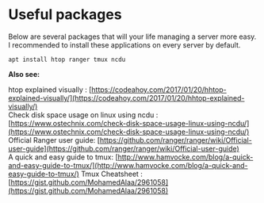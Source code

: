 # Useful packages

Below are several packages that will your life managing a server more easy. I recommended to install these applications on every server by default.

`apt install htop ranger tmux ncdu`  


**Also see:**

htop explained visually : [https://codeahoy.com/2017/01/20/hhtop-explained-visually/](https://codeahoy.com/2017/01/20/hhtop-explained-visually/)    
Check disk space usage on linux using ncdu : [https://www.ostechnix.com/check-disk-space-usage-linux-using-ncdu/](https://www.ostechnix.com/check-disk-space-usage-linux-using-ncdu/)     
Official Ranger user guide: [https://github.com/ranger/ranger/wiki/Official-user-guide](https://github.com/ranger/ranger/wiki/Official-user-guide)     
A quick and easy guide to tmux: [http://www.hamvocke.com/blog/a-quick-and-easy-guide-to-tmux/](http://www.hamvocke.com/blog/a-quick-and-easy-guide-to-tmux/)            Tmux Cheatsheet : [https://gist.github.com/MohamedAlaa/2961058](https://gist.github.com/MohamedAlaa/2961058)    

